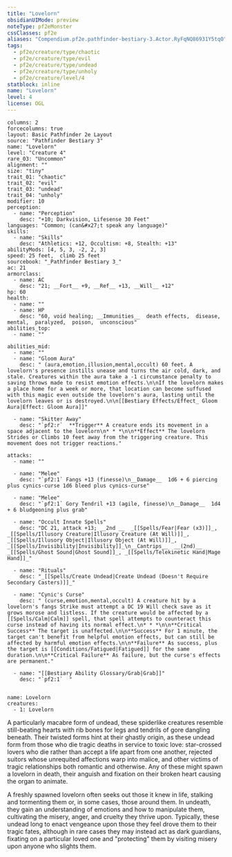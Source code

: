 ```yaml
---
title: "Lovelorn"
obsidianUIMode: preview
noteType: pf2eMonster
cssClasses: pf2e
aliases: "Compendium.pf2e.pathfinder-bestiary-3.Actor.RyFqNQ86931Y5tqO" 
tags:
  - pf2e/creature/type/chaotic
  - pf2e/creature/type/evil
  - pf2e/creature/type/undead
  - pf2e/creature/type/unholy
  - pf2e/creature/level/4
statblock: inline
name: "Lovelorn"
level: 4
license: OGL
---
```


```statblock
columns: 2
forcecolumns: true
layout: Basic Pathfinder 2e Layout
source: "Pathfinder Bestiary 3"
name: "Lovelorn"
level: "Creature 4"
rare_03: "Uncommon"
alignment: ""
size: "tiny"
trait_01: "chaotic"
trait_02: "evil"
trait_03: "undead"
trait_04: "unholy"
modifier: 10
perception:
  - name: "Perception"
    desc: "+10; Darkvision, Lifesense 30 Feet"
languages: "Common; (can&#x27;t speak any language)"
skills:
  - name: "Skills"
    desc: "Athletics: +12, Occultism: +8, Stealth: +13"
abilityMods: [4, 5, 3, -2, 2, 3]
speed: 25 feet,  climb 25 feet
sourcebook: "_Pathfinder Bestiary 3_"
ac: 21
armorclass:
  - name: AC
    desc: "21; __Fort__ +9, __Ref__ +13, __Will__ +12"
hp: 60
health:
  - name: ""
  - name: HP
    desc: "60, void healing; __Immunities__  death effects,  disease,  mental,  paralyzed,  poison,  unconscious"
abilities_top:
  - name: ""

abilities_mid:
  - name: ""
  - name: "Gloom Aura"
    desc: " (aura,emotion,illusion,mental,occult) 60 feet. A lovelorn's presence instills unease and turns the air cold, dark, and stale. Creatures within the aura take a -1 circumstance penalty to saving throws made to resist emotion effects.\n\nIf the lovelorn makes a place home for a week or more, that location can become suffused with this magic even outside the lovelorn's aura, lasting until the lovelorn leaves or is destroyed.\n\n[[Bestiary Effects/Effect_ Gloom Aura|Effect: Gloom Aura]]"

  - name: "Skitter Away"
    desc: "`pf2:r`  **Trigger** A creature ends its movement in a space adjacent to the lovelorn\n* * *\n\n**Effect** The lovelorn Strides or Climbs 10 feet away from the triggering creature. This movement does not trigger reactions."

attacks:
  - name: ""

  - name: "Melee"
    desc: "`pf2:1` Fangs +13 (finesse)\n__Damage__  1d6 + 6 piercing plus cynics-curse 1d6 bleed plus cynics-curse"

  - name: "Melee"
    desc: "`pf2:1` Gory Tendril +13 (agile, finesse)\n__Damage__  1d4 + 6 bludgeoning plus grab"

  - name: "Occult Innate Spells"
    desc: "DC 21, attack +13; __2nd __  _[[Spells/Fear|Fear (x3)]]_, _[[Spells/Illusory Creature|Illusory Creature (At Will)]]_, _[[Spells/Illusory Object|Illusory Object (At Will)]]_, _[[Spells/Invisibility|Invisibility]]_\n__Cantrips__  __(2nd)__ _[[Spells/Ghost Sound|Ghost Sound]]_, _[[Spells/Telekinetic Hand|Mage Hand]]_"

  - name: "Rituals"
    desc: "_[[Spells/Create Undead|Create Undead (Doesn't Require Secondary Casters)]]_"

  - name: "Cynic's Curse"
    desc: " (curse,emotion,mental,occult) A creature hit by a lovelorn's fangs Strike must attempt a DC 19 Will check save as it grows morose and listless. If the creature would be affected by a [[Spells/Calm|Calm]] spell, that spell attempts to counteract this curse instead of having its normal effect.\n* * *\n\n**Critical Success** The target is unaffected.\n\n**Success** For 1 minute, the target can't benefit from helpful emotion effects, but can still be affected by harmful emotion effects.\n\n**Failure** As success, plus the target is [[Conditions/Fatigued|Fatigued]] for the same duration.\n\n**Critical Failure** As failure, but the curse's effects are permanent."

  - name: "[[Bestiary Ability Glossary/Grab|Grab]]"
    desc: "`pf2:1`  "
 
```

```encounter-table
name: Lovelorn
creatures:
  - 1: Lovelorn
```



A particularly macabre form of undead, these spiderlike creatures resemble still-beating hearts with rib bones for legs and tendrils of gore dangling beneath. Their twisted forms hint at their ghastly origin, as these undead form from those who die tragic deaths in service to toxic love: star-crossed lovers who die rather than accept a life apart from one another, rejected suitors whose unrequited affections warp into malice, and other victims of tragic relationships both romantic and otherwise. Any of these might spawn a lovelorn in death, their anguish and fixation on their broken heart causing the organ to animate.

A freshly spawned lovelorn often seeks out those it knew in life, stalking and tormenting them or, in some cases, those around them. In undeath, they gain an understanding of emotions and how to manipulate them, cultivating the misery, anger, and cruelty they thrive upon. Typically, these undead long to enact vengeance upon those they feel drove them to their tragic fates, although in rare cases they may instead act as dark guardians, fixating on a particular loved one and "protecting" them by visiting misery upon anyone who slights them.
